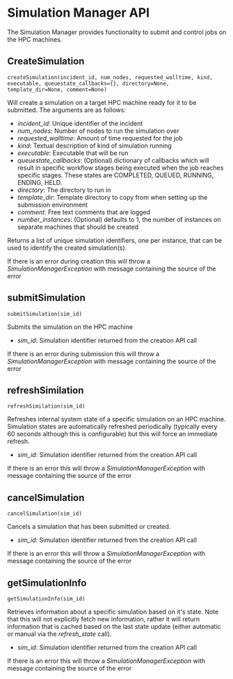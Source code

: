 # Simulation Manager API

The Simulation Manager provides functionality to submit and control jobs on the HPC machines.

## CreateSimulation

`createSimulation(incident_id, num_nodes, requested_walltime, kind, executable, queuestate_callbacks={}, directory=None, template_dir=None, comment=None)`

Will create a simulation on a target HPC machine ready for it to be submitted. The arguments are as follows:

* _incident_id_: Unique identifier of the incident
* _num_nodes_: Number of nodes to run the simulation over
* _requested_walltime_: Amount of time requested for the job
* _kind_: Textual description of kind of simulation running 
* _executable_: Executable that will be run
* _queuestate_callbacks_: (Optional) dictionary of callbacks which will result in specific workflow stages being executed when the job reaches specific stages. These states are COMPLETED, QUEUED, RUNNING, ENDING, HELD.
* _directory_: The directory to run in
* _template_dir_: Template directory to copy from when setting up the submission environment
* _comment_: Free text comments that are logged
* _number_instances_: (Optional) defaults to 1, the number of instances on separate machines that should be created

Returns a list of unique simulation identifiers, one per instance, that can be used to identify the created simulation(s).

If there is an error during creation this will throw a _SimulationManagerException_ with message containing the source of the error

## submitSimulation

`submitSimulation(sim_id)`

Submits the simulation on the HPC machine

* _sim_id_: Simulation identifier returned from the creation API call

If there is an error during submission this will throw a _SimulationManagerException_ with message containing the source of the error

## refreshSimilation

`refreshSimilation(sim_id)`

Refreshes internal system state of a specific simulation on an HPC machine. Simulation states are automatically refreshed periodically (typically every 60 seconds although this is configurable) but this will force an immediate refresh.

* _sim_id_: Simulation identifier returned from the creation API call

If there is an error this will throw a _SimulationManagerException_ with message containing the source of the error

## cancelSimulation

`cancelSimulation(sim_id)`

Cancels a simulation that has been submitted or created.

* _sim_id_: Simulation identifier returned from the creation API call

If there is an error this will throw a _SimulationManagerException_ with message containing the source of the error

## getSimulationInfo

`getSimulationInfo(sim_id)`

Retrieves information about a specific simulation based on it's state. Note that this will not explicitly fetch new information, rather it will return information that is cached based on the last state update (either automatic or manual via the _refresh_state_ call).

* _sim_id_: Simulation identifier returned from the creation API call

If there is an error this will throw a _SimulationManagerException_ with message containing the source of the error
